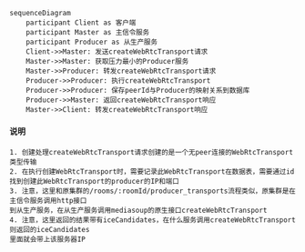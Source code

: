 ```mermaid
sequenceDiagram
    participant Client as 客户端
    participant Master as 主信令服务
    participant Producer as 从生产服务
    Client->>Master: 发送createWebRtcTransport请求
    Master->>Master: 获取压力最小的Producer服务
    Master->>Producer: 转发createWebRtcTransport请求
    Producer->>Producer: 执行createWebRtcTransport
    Producer->>Producer: 保存peerId与Producer的映射关系到数据库
    Producer->>Master: 返回createWebRtcTransport响应
    Master->>Client: 转发createWebRtcTransport响应
```

#### 说明

    1. 创建处理createWebRtcTransport请求创建的是一个无peer连接的WebRtcTransport类型传输
    2. 在执行创建WebRtcTransport时，需要记录此WebRtcTransport在数据表，需要通过id找到创建此WebRtcTransport的producer的IP和端口
    3. 注意，这里和原集群的/rooms/:roomId/producer_transports流程类似，原集群是在主信令服务调用http接口
    到从生产服务，在从生产服务调用mediasoup的原生接口createWebRtcTransport
    4. 注意，这里返回的结果带有iceCandidates，在什么服务调用createWebRtcTransport则返回的iceCandidates
    里面就会带上该服务器IP
